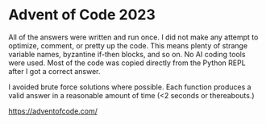 # Advent of Code 2023

All of the answers were written and run once. I did not make any attempt to optimize, comment, or pretty up the code. This means plenty of strange variable names, byzantine if-then blocks, and so on. No AI coding tools were used. Most of the code was copied directly from the Python REPL after I got a correct answer.

I avoided brute force solutions where possible. Each function produces a valid answer in a reasonable amount of time (<2 seconds or thereabouts.)

https://adventofcode.com/

